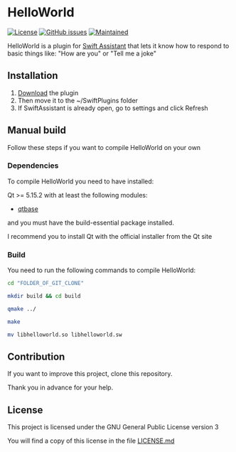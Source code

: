 # HelloWorld

[![License](https://img.shields.io/badge/license-GPLv3.0-blue.svg)](https://www.gnu.org/licenses/gpl-3.0.html) [![GitHub issues](https://img.shields.io/github/issues/Swiftapp-hub/HelloWorld-Plugin-Swift-Assistant.svg)](https://github.com/Swiftapp-hub/HelloWorld-Plugin-Swift-Assistant/issues) [![Maintained](https://img.shields.io/maintenance/yes/2021.svg)](https://github.com/Swiftapp-hub/HelloWorld-Plugin-Swift-Assistant/commits/develop)

HelloWorld is a plugin for [Swift Assistant](https://github.com/Swiftapp-hub/Swift-Assistant) that lets it know how to respond to basic things like: "How are you" or "Tell me a joke"

## Installation

1. [Download](https://github.com/Swiftapp-hub/HelloWorld-Plugin-Swift-Assistant/releases/) the plugin
2. Then move it to the ~/SwiftPlugins folder
3. If SwiftAssistant is already open, go to settings and click Refresh

## Manual build

Follow these steps if you want to compile HelloWorld on your own

### Dependencies

To compile HelloWorld you need to have installed:

Qt >= 5.15.2 with at least the following modules:

* [qtbase](http://code.qt.io/cgit/qt/qtbase.git)

and you must have the build-essential package installed.

I recommend you to install Qt with the official installer from the Qt site

### Build

You need to run the following commands to compile HelloWorld:

```bash
cd "FOLDER_OF_GIT_CLONE"
```

```bash
mkdir build && cd build
```

```bash
qmake ../
```

```bash
make
```

```bash
mv libhelloworld.so libhelloworld.sw
```

## Contribution

If you want to improve this project, clone this repository.

Thank you in advance for your help.

## License

This project is licensed under the GNU General Public License version 3

You will find a copy of this license in the file [LICENSE.md](https://github.com/Swiftapp-hub/ControlSettings-Plugin-Swift-Assistant/blob/master/LICENSE.md)
